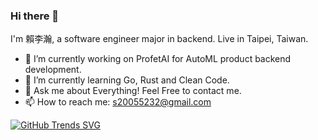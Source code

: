 ### Hi there 👋

<!--
**s20055232/s20055232** is a ✨ _special_ ✨ repository because its `README.md` (this file) appears on your GitHub profile.

Here are some ideas to get you started:

- 🔭 I’m currently working on ...
- 🌱 I’m currently learning ...
- 👯 I’m looking to collaborate on ...
- 🤔 I’m looking for help with ...
- 💬 Ask me about ...
- 📫 How to reach me: ...
- 😄 Pronouns: ...
- ⚡ Fun fact: ...
-->

I'm 賴李瀚, a software engineer major in backend. Live in Taipei, Taiwan.
- 🔭 I’m currently working on ProfetAI for AutoML product backend development.
- 🌱 I’m currently learning Go, Rust and Clean Code.
- 💬 Ask me about Everything! Feel Free to contact me.
- 📫 How to reach me: s20055232@gmail.com

[![GitHub Trends SVG](https://api.githubtrends.io/user/svg/s20055232/langs)](https://githubtrends.io)
